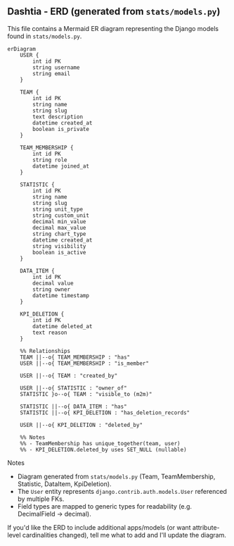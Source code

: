 ## Dashtia - ERD (generated from `stats/models.py`)

This file contains a Mermaid ER diagram representing the Django models found in `stats/models.py`.

```mermaid
erDiagram
    USER {
        int id PK
        string username
        string email
    }

    TEAM {
        int id PK
        string name
        string slug
        text description
        datetime created_at
        boolean is_private
    }

    TEAM_MEMBERSHIP {
        int id PK
        string role
        datetime joined_at
    }

    STATISTIC {
        int id PK
        string name
        string slug
        string unit_type
        string custom_unit
        decimal min_value
        decimal max_value
        string chart_type
        datetime created_at
        string visibility
        boolean is_active
    }

    DATA_ITEM {
        int id PK
        decimal value
        string owner
        datetime timestamp
    }

    KPI_DELETION {
        int id PK
        datetime deleted_at
        text reason
    }

    %% Relationships
    TEAM ||--o{ TEAM_MEMBERSHIP : "has"
    USER ||--o{ TEAM_MEMBERSHIP : "is_member"

    USER ||--o{ TEAM : "created_by"

    USER ||--o{ STATISTIC : "owner_of"
    STATISTIC }o--o{ TEAM : "visible_to (m2m)"

    STATISTIC ||--o{ DATA_ITEM : "has"
    STATISTIC ||--o{ KPI_DELETION : "has_deletion_records"

    USER ||--o{ KPI_DELETION : "deleted_by"

    %% Notes
    %% - TeamMembership has unique_together(team, user)
    %% - KPI_DELETION.deleted_by uses SET_NULL (nullable)

```

Notes
- Diagram generated from `stats/models.py` (Team, TeamMembership, Statistic, DataItem, KpiDeletion).
- The `User` entity represents `django.contrib.auth.models.User` referenced by multiple FKs.
- Field types are mapped to generic types for readability (e.g. DecimalField -> decimal).

If you'd like the ERD to include additional apps/models (or want attribute-level cardinalities changed), tell me what to add and I'll update the diagram.
